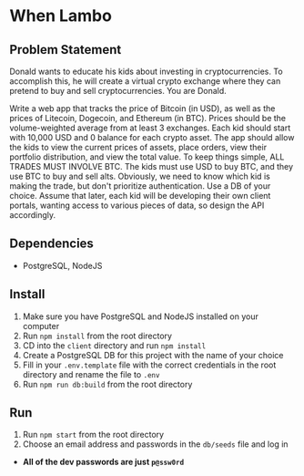 # When Lambo

## Problem Statement
Donald wants to educate his kids about investing in cryptocurrencies. To accomplish this, he will create a virtual crypto exchange where they can pretend to buy and sell cryptocurrencies. You are Donald.

Write a web app that tracks the price of Bitcoin (in USD), as well as the prices of Litecoin, Dogecoin, and Ethereum (in BTC). Prices should be the volume-weighted average from at least 3 exchanges. Each kid should start with 10,000 USD and 0 balance for each crypto asset. The app should allow the kids to view the current prices of assets, place orders, view their portfolio distribution, and view the total value. To keep things simple, ALL TRADES MUST INVOLVE BTC. The kids must use USD to buy BTC, and they use BTC to buy and sell alts. Obviously, we need to know which kid is making the trade, but don't prioritize authentication. Use a DB of your choice. Assume that later, each kid will be developing their own client portals, wanting access to various pieces of data, so design the API accordingly.

## Dependencies
- PostgreSQL, NodeJS

## Install
1. Make sure you have PostgreSQL and NodeJS installed on your computer
2. Run `npm install` from the root directory
3. CD into the `client` directory and run `npm install`
4. Create a PostgreSQL DB for this project with the name of your choice
5. Fill in your `.env.template` file with the correct credentials in the root directory and rename the file to `.env`
6. Run `npm run db:build` from the root directory

## Run
1. Run `npm start` from the root directory
2. Choose an email address and passwords in the `db/seeds` file and log in
  - **All of the dev passwords are just `p@ssw0rd`**
